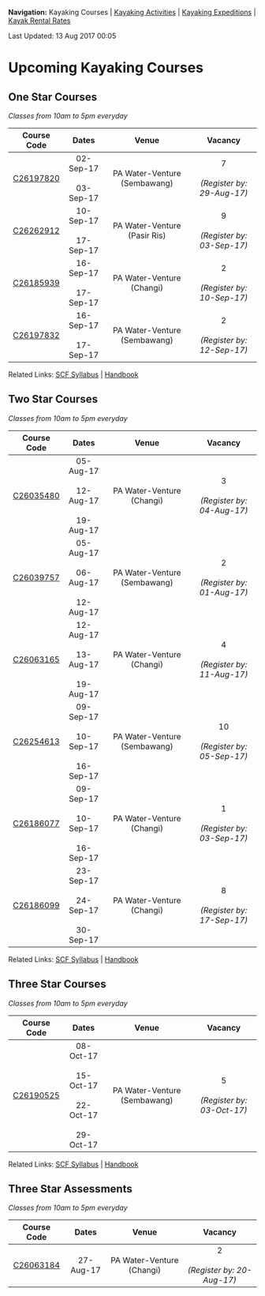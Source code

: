 **Navigation:** Kayaking Courses &#124; [Kayaking Activities](activity) &#124; [Kayaking Expeditions](expedition) &#124; [Kayak Rental Rates](rental)

Last Updated: 13 Aug 2017 00:05
# Upcoming Kayaking Courses

## One Star Courses
_Classes from 10am to 5pm everyday_

Course Code | Dates | Venue | Vacancy 
:---: | :---: | :---: | :---: 
[C26197820](https://one.pa.gov.sg/CRMSPortal/CRMSPortal.portal?_nfpb=true&_st=&_windowLabel=CRMSPortal_1&_urlType=render&_mode=view&wlpCRMSPortal_1_action=ACMParticipantMaintain&_pageLabel=CRMSPortal_page_1&IdProdInst=26197820)|02-Sep-17<br /><br />03-Sep-17|PA Water-Venture (Sembawang)|7<br /><br /> _(Register by: 29-Aug-17)_
[C26262912](https://one.pa.gov.sg/CRMSPortal/CRMSPortal.portal?_nfpb=true&_st=&_windowLabel=CRMSPortal_1&_urlType=render&_mode=view&wlpCRMSPortal_1_action=ACMParticipantMaintain&_pageLabel=CRMSPortal_page_1&IdProdInst=26262912)|10-Sep-17<br /><br />17-Sep-17|PA Water-Venture (Pasir Ris)|9<br /><br /> _(Register by: 03-Sep-17)_
[C26185939](https://one.pa.gov.sg/CRMSPortal/CRMSPortal.portal?_nfpb=true&_st=&_windowLabel=CRMSPortal_1&_urlType=render&_mode=view&wlpCRMSPortal_1_action=ACMParticipantMaintain&_pageLabel=CRMSPortal_page_1&IdProdInst=26185939)|16-Sep-17<br /><br />17-Sep-17|PA Water-Venture (Changi)|2<br /><br /> _(Register by: 10-Sep-17)_
[C26197832](https://one.pa.gov.sg/CRMSPortal/CRMSPortal.portal?_nfpb=true&_st=&_windowLabel=CRMSPortal_1&_urlType=render&_mode=view&wlpCRMSPortal_1_action=ACMParticipantMaintain&_pageLabel=CRMSPortal_page_1&IdProdInst=26197832)|16-Sep-17<br /><br />17-Sep-17|PA Water-Venture (Sembawang)|2<br /><br /> _(Register by: 12-Sep-17)_

Related Links:
[SCF Syllabus](http://scf.org.sg/menu-parent-courses/menu-parent-recreation-kayaking/menu-parent-personal-stars-award/1-star-award/) &#124; [Handbook](http://scf.org.sg/RC6/hidden_content_scf/uploads/2014/11/RP-SCF-1-Star-Handbook.pdf)

## Two Star Courses
_Classes from 10am to 5pm everyday_

Course Code | Dates | Venue | Vacancy 
:---: | :---: | :---: | :---: 
[C26035480](https://one.pa.gov.sg/CRMSPortal/CRMSPortal.portal?_nfpb=true&_st=&_windowLabel=CRMSPortal_1&_urlType=render&_mode=view&wlpCRMSPortal_1_action=ACMParticipantMaintain&_pageLabel=CRMSPortal_page_1&IdProdInst=26035480)|05-Aug-17<br /><br />12-Aug-17<br /><br />19-Aug-17|PA Water-Venture (Changi)|3<br /><br /> _(Register by: 04-Aug-17)_
[C26039757](https://one.pa.gov.sg/CRMSPortal/CRMSPortal.portal?_nfpb=true&_st=&_windowLabel=CRMSPortal_1&_urlType=render&_mode=view&wlpCRMSPortal_1_action=ACMParticipantMaintain&_pageLabel=CRMSPortal_page_1&IdProdInst=26039757)|05-Aug-17<br /><br />06-Aug-17<br /><br />12-Aug-17|PA Water-Venture (Sembawang)|2<br /><br /> _(Register by: 01-Aug-17)_
[C26063165](https://one.pa.gov.sg/CRMSPortal/CRMSPortal.portal?_nfpb=true&_st=&_windowLabel=CRMSPortal_1&_urlType=render&_mode=view&wlpCRMSPortal_1_action=ACMParticipantMaintain&_pageLabel=CRMSPortal_page_1&IdProdInst=26063165)|12-Aug-17<br /><br />13-Aug-17<br /><br />19-Aug-17|PA Water-Venture (Changi)|4<br /><br /> _(Register by: 11-Aug-17)_
[C26254613](https://one.pa.gov.sg/CRMSPortal/CRMSPortal.portal?_nfpb=true&_st=&_windowLabel=CRMSPortal_1&_urlType=render&_mode=view&wlpCRMSPortal_1_action=ACMParticipantMaintain&_pageLabel=CRMSPortal_page_1&IdProdInst=26254613)|09-Sep-17<br /><br />10-Sep-17<br /><br />16-Sep-17|PA Water-Venture (Sembawang)|10<br /><br /> _(Register by: 05-Sep-17)_
[C26186077](https://one.pa.gov.sg/CRMSPortal/CRMSPortal.portal?_nfpb=true&_st=&_windowLabel=CRMSPortal_1&_urlType=render&_mode=view&wlpCRMSPortal_1_action=ACMParticipantMaintain&_pageLabel=CRMSPortal_page_1&IdProdInst=26186077)|09-Sep-17<br /><br />10-Sep-17<br /><br />16-Sep-17|PA Water-Venture (Changi)|1<br /><br /> _(Register by: 03-Sep-17)_
[C26186099](https://one.pa.gov.sg/CRMSPortal/CRMSPortal.portal?_nfpb=true&_st=&_windowLabel=CRMSPortal_1&_urlType=render&_mode=view&wlpCRMSPortal_1_action=ACMParticipantMaintain&_pageLabel=CRMSPortal_page_1&IdProdInst=26186099)|23-Sep-17<br /><br />24-Sep-17<br /><br />30-Sep-17|PA Water-Venture (Changi)|8<br /><br /> _(Register by: 17-Sep-17)_

Related Links:
[SCF Syllabus](http://scf.org.sg/menu-parent-courses/menu-parent-recreation-kayaking/menu-parent-personal-stars-award/2-star-award/) &#124; [Handbook](http://scf.org.sg/RC6/hidden_content_scf/uploads/2014/11/RP-SCF-2-Star-Handbook.pdf)

## Three Star Courses
_Classes from 10am to 5pm everyday_

Course Code | Dates | Venue | Vacancy 
:---: | :---: | :---: | :---: 
[C26190525](https://one.pa.gov.sg/CRMSPortal/CRMSPortal.portal?_nfpb=true&_st=&_windowLabel=CRMSPortal_1&_urlType=render&_mode=view&wlpCRMSPortal_1_action=ACMParticipantMaintain&_pageLabel=CRMSPortal_page_1&IdProdInst=26190525)|08-Oct-17<br /><br />15-Oct-17<br /><br />22-Oct-17<br /><br />29-Oct-17|PA Water-Venture (Sembawang)|5<br /><br /> _(Register by: 03-Oct-17)_

Related Links:
[SCF Syllabus](http://scf.org.sg/menu-parent-courses/menu-parent-recreation-kayaking/menu-parent-personal-stars-award/3-star-award/) &#124; [Handbook](http://scf.org.sg/RC6/hidden_content_scf/uploads/2014/11/RP-SCF-3-Star-Handbook.pdf)

## Three Star Assessments
_Classes from 10am to 5pm everyday_

Course Code | Dates | Venue | Vacancy 
:---: | :---: | :---: | :---: 
[C26063184](https://one.pa.gov.sg/CRMSPortal/CRMSPortal.portal?_nfpb=true&_st=&_windowLabel=CRMSPortal_1&_urlType=render&_mode=view&wlpCRMSPortal_1_action=ACMParticipantMaintain&_pageLabel=CRMSPortal_page_1&IdProdInst=26063184)|27-Aug-17|PA Water-Venture (Changi)|2<br /><br /> _(Register by: 20-Aug-17)_

